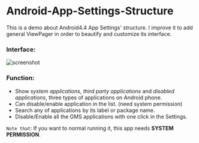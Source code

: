 # Android-App-Settings-Structure
This is a demo about Android4.4 App Settings' structure. I improve it to add general ViewPager in order to beautify and customize its interface.

### Interface:

![screenshot]()

### Function:

* Show _system applications_, _third party applications_ and _disabled applications_, three types of applications on Android phone.
* Can disable/enable application in the list. (need system permission)
* Search any of applications by its label or package name.
* Disable/Enable all the GMS applications with one click in the Settings.

`Note that`: If you want to normal running it, this app needs **SYSTEM PERMISSION**.
